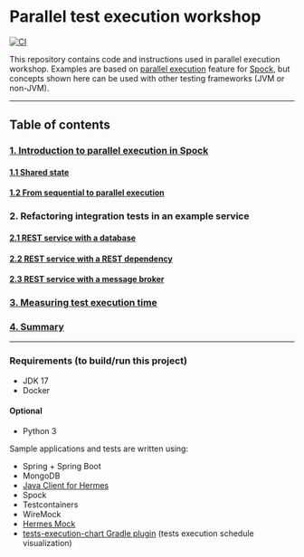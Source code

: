 # Parallel test execution workshop

[![CI](https://github.com/allegro-playground/parallel-test-execution-workshop/actions/workflows/ci.yml/badge.svg)](https://github.com/allegro-playground/parallel-test-execution-workshop/actions/workflows/ci.yml)

This repository contains code and instructions used in parallel execution workshop. Examples are based
on [parallel execution](https://spockframework.org/spock/docs/2.3/parallel_execution.html) feature
for [Spock](https://spockframework.org), but concepts shown here can be used with other testing frameworks (JVM or
non-JVM).


---

## Table of contents

### [1. Introduction to parallel execution in Spock](part1.0-introduction/README.md)

#### [1.1 Shared state](part1.1-shared-state/README.md)

#### [1.2 From sequential to parallel execution](part1.2-from-sequential-to-parallel/README.md)

### 2. Refactoring integration tests in an example service

#### [2.1 REST service with a database](part2.1-database/README.md)

#### [2.2 REST service with a REST dependency](part2.2-rest/README.md)

#### [2.3 REST service with a message broker](part2.3-message-broker/README.md)

### [3. Measuring test execution time](part3.0-measuring/README.md)

### [4. Summary](part4.0-summary/README.md)

---

### Requirements (to build/run this project)

- JDK 17
- Docker

#### Optional

- Python 3

Sample applications and tests are written using:

- Spring + Spring Boot
- MongoDB
- [Java Client for Hermes](https://hermes-pubsub.readthedocs.io/en/latest/user/java-client/)
- Spock
- Testcontainers
- WireMock
- [Hermes Mock](https://hermes-pubsub.readthedocs.io/en/latest/user/hermes-mock/)
- [tests-execution-chart Gradle plugin](https://github.com/platan/tests-execution-chart) (tests execution schedule
  visualization)
